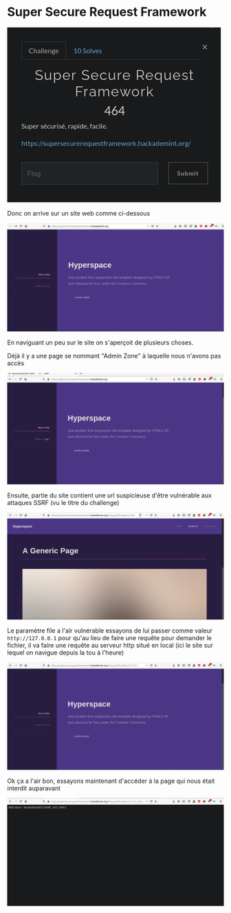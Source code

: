 # Super Secure Request Framework 

![](img/ssrf.png)

Donc on arrive sur un site web comme ci-dessous

![](img/ssrf1.png)

En naviguant un peu sur le site on s'aperçoit de plusieurs choses.

Déjà il y a une page se nommant "Admin Zone" à laquelle nous n'avons pas accès

![](img/ssrf.gif)

Ensuite, partie du site contient une url suspicieuse d'être vulnérable aux attaques SSRF (vu le titre du challenge)

![](img/ssrf2.png)

Le paramètre file a l'air vulnérable essayons de lui passer comme valeur `http://127.0.0.1` pour qu'au lieu de faire une requête pour demander le fichier, il va faire une requête au serveur http situé en local (ici le site sur lequel on navigue depuis la tou à l'heure)

![](img/ssrf3.png)

Ok ça a l'air bon, essayons maintenant d'accéder à la page qui nous était interdit auparavant

![](img/ssrf4.png)
